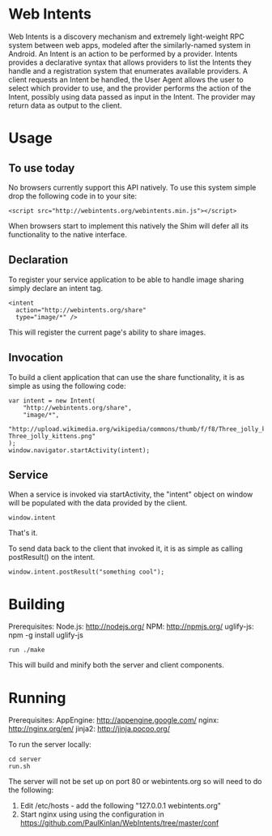 Web Intents
===========

Web Intents is a discovery mechanism and extremely light-weight RPC system between web apps, modeled after the similarly-named system in Android.  An Intent is an action to be performed by a provider.  Intents provides a declarative syntax that allows providers to list the Intents they handle and a registration system that enumerates available providers.  A client requests an Intent be handled, the User Agent allows the user to select which provider to use, and the provider performs the action of the Intent, possibly using data passed as input in the Intent.  The provider may return data as output to the client.

Usage
=====

To use today
------------
No browsers currently support this API natively.  To use this system simple drop the following code in to your site:

    <script src="http://webintents.org/webintents.min.js"></script>

When browsers start to implement this natively the Shim will defer all its functionality to the native interface.

Declaration
-----------

To register your service application to be able to handle image sharing simply declare an intent tag.

    <intent 
      action="http://webintents.org/share"
      type="image/*" />

This will register the current page's ability to share images. 

Invocation
----------

To build a client application that can use the share functionality, it is as simple as using the following code: 

    var intent = new Intent(
        "http://webintents.org/share", 
        "image/*", 
        "http://upload.wikimedia.org/wikipedia/commons/thumb/f/f8/Three_jolly_kittens.png/800px-Three_jolly_kittens.png" 
    );
    window.navigator.startActivity(intent);

Service
-------

When a service is invoked via startActivity, the "intent" object on window will be populated with the data provided by the client.

    window.intent

That's it.

To send data back to the client that invoked it, it is as simple as calling postResult() on the intent.

    window.intent.postResult("something cool");

Building
========
Prerequisites:
Node.js: http://nodejs.org/
NPM: http://npmjs.org/
    uglify-js: npm -g install uglify-js
    
    
    run ./make

This will build and minify both the server and client components.

Running
=======

Prerequisites:
AppEngine: http://appengine.google.com/
nginx: http://nginx.org/en/
jinja2: http://jinja.pocoo.org/

To run the server locally:

    cd server
    run.sh

The server will not be set up on port 80 or webintents.org so will need to do the following:

1) Edit /etc/hosts - add the following "127.0.0.1 webintents.org"
2) Start nginx using using the configuration in https://github.com/PaulKinlan/WebIntents/tree/master/conf
